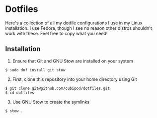 # Dotfiles

Here's a collection of all my dotfile configurations I use in my Linux installation. I use Fedora,
though I see no reason other distros shouldn't work with these. Feel free to copy what you need!

## Installation
1) Ensure that Git and GNU Stow are installed on your system
```
$ sudo dnf install git stow
```

2) First, clone this repository into your home directory using Git
```
$ git clone git@github.com/cubipod/dotfiles.git
$ cd dotfiles
```

3) Use GNU Stow to create the symlinks
```
$ stow .
```
